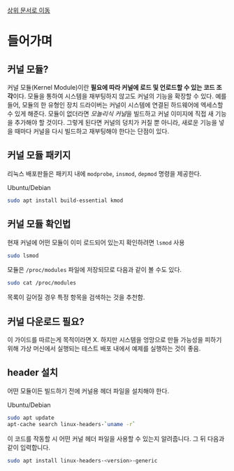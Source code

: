 [상위 문서로 이동](../README.md)

# 들어가며

## 커널 모듈?

커널 모듈(Kernel Module)이란 **필요에 따라 커널에 로드 및 언로드할 수 있는 코드 조각**이다. 모듈을 통하여 시스템을 재부팅하지 않고도 커널의 기능을 확장할 수 있다. 예를 들어, 모듈의 한 유형인 장치 드라이버는 커널이 시스템에 연결된 하드웨어에 엑세스할 수 있게 해준다. 모듈이 없더라면 *모놀리식 커널*을 빌드하고 커널 이미지에 직접 새 기능을 추가해야 할 것이다. 그렇게 된다면 커널의 덩치가 커질 뿐 아니라, 새로운 기능을 넣을 때마다 커널을 다시 빌드하고 재부팅해야 한다는 단점이 있다.

## 커널 모듈 패키지

리눅스 배포판들은 패키지 내에 `modprobe`, `insmod`, `depmod` 명령을 제공한다.

Ubuntu/Debian

```sh
sudo apt install build-essential kmod
```

## 커널 모듈 확인법

현재 커널에 어떤 모듈이 이미 로드되어 있는지 확인하려면 `lsmod` 사용

```sh
sudo lsmod
```

모듈은 `/proc/modules` 파일에 저장되므로 다음과 같이 볼 수도 있다.

```sh
sudo cat /proc/modules
```

목록이 길어질 경우 특정 항목을 검색하는 것을 추천함.

## 커널 다운로드 필요?

이 가이드를 따르는게 목적이라면 X. 하지만 시스템을 엉망으로 만들 가능성을 피하기 위해 가상 머신에서 실행되는 테스트 배포 내에서 예제를 실행하는 것이 좋음.

## header 설치

어떤 모듈이든 빌드하기 전에 커널용 헤더 파일을 설치해야 한다.

Ubuntu/Debian

```sh
sudo apt update
apt-cache search linux-headers-`uname -r`
```

이 코드를 작동할 시 어떤 커널 헤더 파일을 사용할 수 있는지 알려줍니다. 그 뒤 다음과 같이 입력합니다.

```sh
sudo apt install linux-headers-<version>-generic
```

